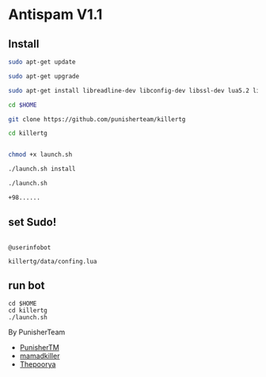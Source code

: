 # Antispam V1.1






## Install
```bash
sudo apt-get update

sudo apt-get upgrade

sudo apt-get install libreadline-dev libconfig-dev libssl-dev lua5.2 liblua5.2-dev libevent-dev make unzip git redis-server g++ libjansson-dev libpython-dev expat libexpat1-dev tmux subversion

cd $HOME

git clone https://github.com/punisherteam/killertg

cd killertg


chmod +x launch.sh

./launch.sh install

./launch.sh

+98......
```
## set Sudo!
```

@userinfobot

killertg/data/confing.lua                        
```




## run bot 
```
cd $HOME
cd killertg
./launch.sh
```






By  PunisherTeam
 * [PunisherTM](https://telegram.me/PunisherTM)
 * [mamadkiller](https://telegram.me/mamadkiller)
 * [Thepoorya](https://telegram.me/Thepoorya)
